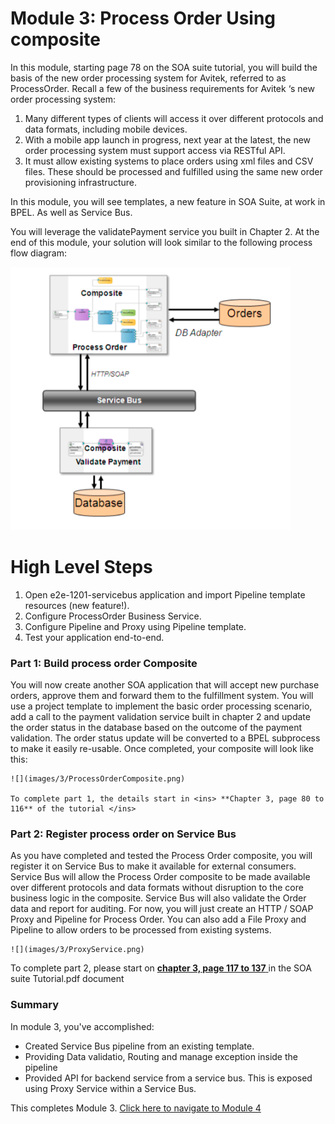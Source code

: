# Module 3: Process Order Using composite

In this module, starting page 78 on the SOA suite tutorial, you will build the basis of the new order processing system for Avitek, referred to as ProcessOrder.
Recall a few of the business requirements for Avitek ‘s new order processing system:
1. Many different types of clients will access it over different protocols and data formats, including mobile devices.
2. With a mobile app launch in progress, next year at the latest, the new order processing system must support access via RESTful API.
3. It must allow existing systems to place orders using xml files and CSV files. These should be processed and fulfilled using the same new order provisioning infrastructure.

In this module, you will see templates, a new feature in SOA Suite, at work in BPEL. As well as Service Bus. 

You will leverage the validatePayment service you built in Chapter 2.
At the end of this module, your solution will look similar to the following process flow diagram:

![](images/3/Module3-SOA.png)

# High Level Steps

1. Open e2e-1201-servicebus application and import Pipeline template resources (new feature!).
2. Configure ProcessOrder Business Service.
3. Configure Pipeline and Proxy using Pipeline template.
4. Test your application end-to-end.


### **Part 1**: Build process order Composite
You will now create another SOA application that will accept new purchase orders, approve them and forward them to the fulfillment system. You will use a project template to implement the basic order processing scenario, add a call to the payment validation service built in chapter 2 and update the order status in the database based on the outcome of the payment validation.
The order status update will be converted to a BPEL subprocess to make it easily re-usable. Once completed, your composite will look like this:

    ![](images/3/ProcessOrderComposite.png)

    To complete part 1, the details start in <ins> **Chapter 3, page 80 to 116** of the tutorial </ins>

### **Part 2**: Register process order on Service Bus 
As you have completed and tested the Process Order composite, you will register it on Service Bus to make it available for external consumers. Service Bus will allow the Process Order composite to be made available over different protocols and data formats without disruption to the core business logic in the composite. Service Bus will also validate the Order data and report for auditing.
For now, you will just create an HTTP / SOAP Proxy and Pipeline for Process Order. You can also add a File Proxy and Pipeline to allow orders to be processed from existing systems.

    ![](images/3/ProxyService.png)

To complete part 2, please start on <ins> **chapter 3, page 117 to 137** </ins> in the SOA suite Tutorial.pdf document

### **Summary**
In module 3, you've accomplished:
- Created Service Bus pipeline from an existing template.
- Providing Data validatio, Routing and manage exception inside the pipeline
- Provided API for backend service from a service bus. This is exposed using Proxy Service within a Service Bus.
  

This completes Module 3.  [Click here to navigate to Module 4](4-add-new-channel-for-ordering.md)

